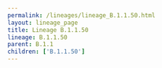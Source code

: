 ```yaml
---
permalink: /lineages/lineage_B.1.1.50.html
layout: lineage_page
title: Lineage B.1.1.50
lineage: B.1.1.50
parent: B.1.1
children: ['B.1.1.50']
---
```

